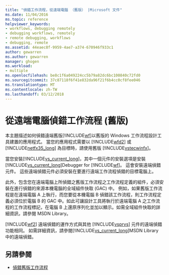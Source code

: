 ```yaml
---
title: "偵錯工作流程，從遠端電腦 （舊版） |Microsoft 文件"
ms.date: 11/04/2016
ms.topic: reference
helpviewer_keywords:
- workflows, debugging remotely
- debugging workflows, remotely
- remote debugging, workflows
- debugging, remote
ms.assetid: 44eaec8f-9959-4ae7-a374-670946f933c1
author: gewarren
ms.author: gewarren
manager: ghogen
ms.workload:
- multiple
ms.openlocfilehash: be8c1f6a049224cc5b79a82dc6bc100840c72fd0
ms.sourcegitcommit: 37c87118f6f41e832da96f21f6b4cc0cf8fee046
ms.translationtype: MT
ms.contentlocale: zh-TW
ms.lasthandoff: 03/12/2018
---
```

# <a name="debugging-workflows-from-a-remote-computer-legacy"></a>從遠端電腦偵錯工作流程 (舊版)
本主題描述如何偵錯遠端舊版[!INCLUDE[wf](../workflow-designer/includes/wf_md.md)]以舊版的 Windows 工作流程設計工具建置的應用程式。 當您的應用程式需要以 [!INCLUDE[wfd2](../workflow-designer/includes/wfd2_md.md)] 或 [!INCLUDE[netfx35_long](../workflow-designer/includes/netfx35_long_md.md)] 為目標時，請使用舊版 [!INCLUDE[vstecwinfx](../workflow-designer/includes/vstecwinfx_md.md)]。

 當您安裝[!INCLUDE[vs_current_long](../misc/includes/vs_current_long_md.md)]，其中一個元件的安裝選項是安裝[!INCLUDE[vs_current_long](../misc/includes/vs_current_long_md.md)]Debugger for [!INCLUDE[wf](../workflow-designer/includes/wf_md.md)]。 這會安裝遠端偵錯元件。 這些遠端偵錯元件必須安裝在要進行遠端工作流程偵錯的目標電腦上。

 此外，包含您在遠端電腦上所偵錯之舊版工作流程之工作流程定義的組件，必須安裝在進行偵錯的來源本機電腦的全域組件快取 (GAC) 中。 例如，如果舊版工作流程是在遠端電腦 A 上執行，而您要從本機電腦 B 偵錯該工作流程，則工作流程定義必須位於電腦 B 的 GAC 中。如此可讓設計工具將執行於遠端電腦 A 之工作流程的工作流程標記，在電腦 B 上還原序列化並加以顯示。如需全域組件快取的詳細資訊，請參閱 MSDN Library。

 [!INCLUDE[wf2](../workflow-designer/includes/wf2_md.md)] 遠端偵錯的運作方式與其他 [!INCLUDE[vsprvs](../code-quality/includes/vsprvs_md.md)] 元件的遠端偵錯功能相同。 如需詳細資訊，請參閱[!INCLUDE[vs_current_long](../misc/includes/vs_current_long_md.md)]MSDN Library 中的遠端偵錯。

## <a name="see-also"></a>另請參閱

- [偵錯舊版工作流程](../workflow-designer/debugging-legacy-workflows.md)